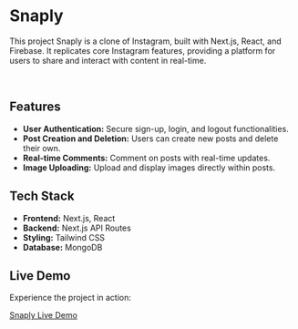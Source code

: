 
 <h1>Snaply</h1>
<p>This project Snaply is a clone of Instagram, built with Next.js, React, and Firebase. It replicates core Instagram features, providing a platform for users to share and interact with content in real-time.</p>
<br/>
<h2>Features</h2>
<ul>
<li><strong>User Authentication:</strong> Secure sign-up, login, and logout functionalities.</li>
<li><strong>Post Creation and Deletion:</strong> Users can create new posts and delete their own.</li>
<li><strong>Real-time Comments:</strong> Comment on posts with real-time updates.</li>
<li><strong>Image Uploading:</strong> Upload and display images directly within posts.</li>
</ul>
<h2>Tech Stack</h2>
<ul>
<li><strong>Frontend:</strong> Next.js, React</li>
<li><strong>Backend:</strong> Next.js API Routes</li>
<li><strong>Styling:</strong> Tailwind CSS</li>
<li><strong>Database:</strong> MongoDB</li>
</ul>
<h2>Live Demo</h2>
<p>Experience the project in action:</p>
<a href="https://example.com" target="_blank" rel="noopener noreferrer">Snaply Live Demo</a>
           
